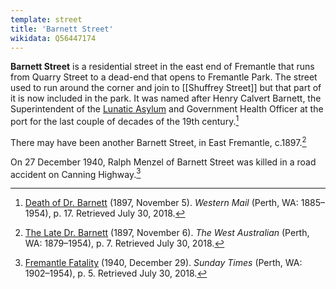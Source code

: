 ```yaml
---
template: street
title: 'Barnett Street'
wikidata: Q56447174
---
```


**Barnett Street** is a residential street in the east end of Fremantle
that runs from Quarry Street to a dead-end that opens to Fremantle Park.
The street used to run around the corner and join to [[Shuffrey Street]] but that part of it is now included in the park.
It was named after Henry Calvert Barnett,
the Superintendent of the [Lunatic Asylum](../buildings/Finnerty_Street/1_Finnerty_Street.html)
and Government Health Officer at the port for the last couple of decades of the 19th century.[^WesternMail]

There may have been another Barnett Street, in East Fremantle, c.1897.[^West1897]

On 27 December 1940, Ralph Menzel of Barnett Street was killed in a road accident on Canning Highway.[^FremantleFatality]

[^WesternMail]: [Death of Dr. Barnett](http://nla.gov.au/nla.news-article33146178) (1897, November 5). *Western Mail* (Perth, WA: 1885–1954), p. 17. Retrieved July 30, 2018.
[^West1897]: [The Late Dr. Barnett](http://nla.gov.au/nla.news-article3187384) (1897, November 6). *The West Australian* (Perth, WA: 1879–1954), p. 7. Retrieved July 30, 2018.
[^FremantleFatality]: [Fremantle Fatality](http://nla.gov.au/nla.news-article58959645) (1940, December 29). *Sunday Times* (Perth, WA: 1902–1954), p. 5. Retrieved July 30, 2018.
